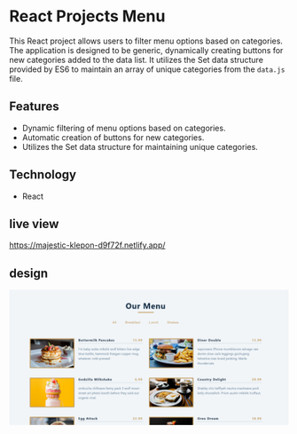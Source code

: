 # React Projects Menu
This React project allows users to filter menu options based on categories. The application is designed to be generic,
dynamically creating buttons for new categories added to the data list.
It utilizes the Set data structure provided by ES6 to maintain an array of unique categories from the `data.js` file.

## Features
- Dynamic filtering of menu options based on categories.
- Automatic creation of buttons for new categories.
- Utilizes the Set data structure for maintaining unique categories.

## Technology
- React

## live view
https://majestic-klepon-d9f72f.netlify.app/

## design
![Design preview for the laptop](./screenshots/one.png)
